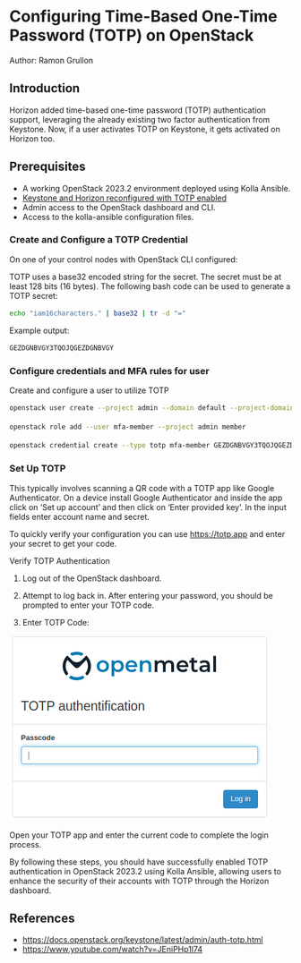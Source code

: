 # Configuring Time-Based One-Time Password (TOTP) on OpenStack

Author: Ramon Grullon

## Introduction

Horizon added time-based one-time password (TOTP) authentication support,
leveraging the already existing two factor authentication from Keystone.
Now, if a user activates TOTP on Keystone, it gets activated on Horizon too.

## Prerequisites

- A working OpenStack 2023.2 environment deployed using Kolla Ansible.
- [Keystone and Horizon reconfigured with TOTP enabled](https://www.openstack.org/blog/new-in-openstack-bobcat-horizon-team-introduces-time-based-one-time-password-totp-authentication-support/)
- Admin access to the OpenStack dashboard and CLI.
- Access to the kolla-ansible configuration files.

### Create and Configure a TOTP Credential

On one of your control nodes with OpenStack CLI configured:

TOTP uses a base32 encoded string for the secret. The secret must be at least
128 bits (16 bytes). The following bash code can be used to generate a TOTP secret:

```bash
echo "iam16characters." | base32 | tr -d "="
```

Example output:

```bash
GEZDGNBVGY3TQOJQGEZDGNBVGY

```

### Configure credentials and MFA rules for user

Create and configure a user to utilize TOTP

```bash
openstack user create --project admin --domain default --project-domain default --password-prompt --enable-multi-factor-auth --multi-factor-auth-rule password,totp mfa-member

openstack role add --user mfa-member --project admin member

openstack credential create --type totp mfa-member GEZDGNBVGY3TQOJQGEZDGNBVGY

```

### Set Up TOTP

This typically involves scanning a QR code with a TOTP app like Google Authenticator.
On a device install Google Authenticator and inside the app click on
‘Set up account’ and then click on ‘Enter provided key’. In the input fields
enter account name and secret.

To quickly verify your configuration you can use <https://totp.app> and enter your
secret to get your code.

Verify TOTP Authentication

1. Log out of the OpenStack dashboard.

2. Attempt to log back in. After entering your password, you should be prompted to
enter your TOTP code.

3. Enter TOTP Code:

![totp](images/totp-login.png)

Open your TOTP app and enter the current code to complete the login process.

By following these steps, you should have successfully enabled TOTP
authentication in OpenStack 2023.2 using Kolla Ansible, allowing users to
enhance the security of their accounts with TOTP through the Horizon dashboard.

## References

- <https://docs.openstack.org/keystone/latest/admin/auth-totp.html>
- <https://www.youtube.com/watch?v=JEniPHp1l74>
